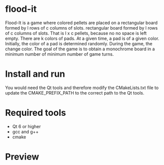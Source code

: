 # flood-it
Flood-It is a game where colored pellets are placed on a rectangular board formed by l rows of c columns of slots.
rectangular board formed by l rows of c columns of slots. That is l x c pellets, because no
no space is left empty.
There are k colors of pads. At a given time, a pad is of a given color.
Initially, the color of a pad is determined randomly. During the game, the
change color. The goal of the game is to obtain a monochrome board in a minimum number of
minimum number of game turns.

# Install and run
You would need the Qt tools and therefore modify the CMakeLists.txt file to update the CMAKE_PREFIX_PATH to the correct path to the Qt tools.
# Required tools
 - Qt 6 or higher
 - gcc and g++ 
 - cmake 
# Preview
